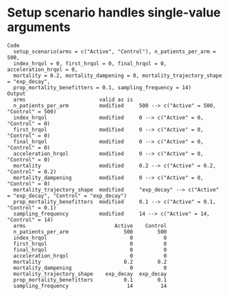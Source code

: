 # Setup scenario handles single-value arguments

    Code
      setup_scenario(arms = c("Active", "Control"), n_patients_per_arm = 500,
      index_hrqol = 0, first_hrqol = 0, final_hrqol = 0, acceleration_hrqol = 0,
      mortality = 0.2, mortality_dampening = 0, mortality_trajectory_shape = "exp_decay",
      prop_mortality_benefitters = 0.1, sampling_frequency = 14)
    Output
      arms                        valid as is    
      n_patients_per_arm          modified     500 --> c("Active" = 500, "Control" = 500)  
      index_hrqol                 modified     0 --> c("Active" = 0, "Control" = 0)  
      first_hrqol                 modified     0 --> c("Active" = 0, "Control" = 0)  
      final_hrqol                 modified     0 --> c("Active" = 0, "Control" = 0)  
      acceleration_hrqol          modified     0 --> c("Active" = 0, "Control" = 0)  
      mortality                   modified     0.2 --> c("Active" = 0.2, "Control" = 0.2)  
      mortality_dampening         modified     0 --> c("Active" = 0, "Control" = 0)  
      mortality_trajectory_shape  modified     "exp_decay" --> c("Active" = "exp_decay", "Control" = "exp_decay")  
      prop_mortality_benefitters  modified     0.1 --> c("Active" = 0.1, "Control" = 0.1)  
      sampling_frequency          modified     14 --> c("Active" = 14, "Control" = 14)  
      arms                             Active    Control
      n_patients_per_arm                  500        500
      index_hrqol                           0          0
      first_hrqol                           0          0
      final_hrqol                           0          0
      acceleration_hrqol                    0          0
      mortality                           0.2        0.2
      mortality_dampening                   0          0
      mortality_trajectory_shape    exp_decay  exp_decay
      prop_mortality_benefitters          0.1        0.1
      sampling_frequency                   14         14


